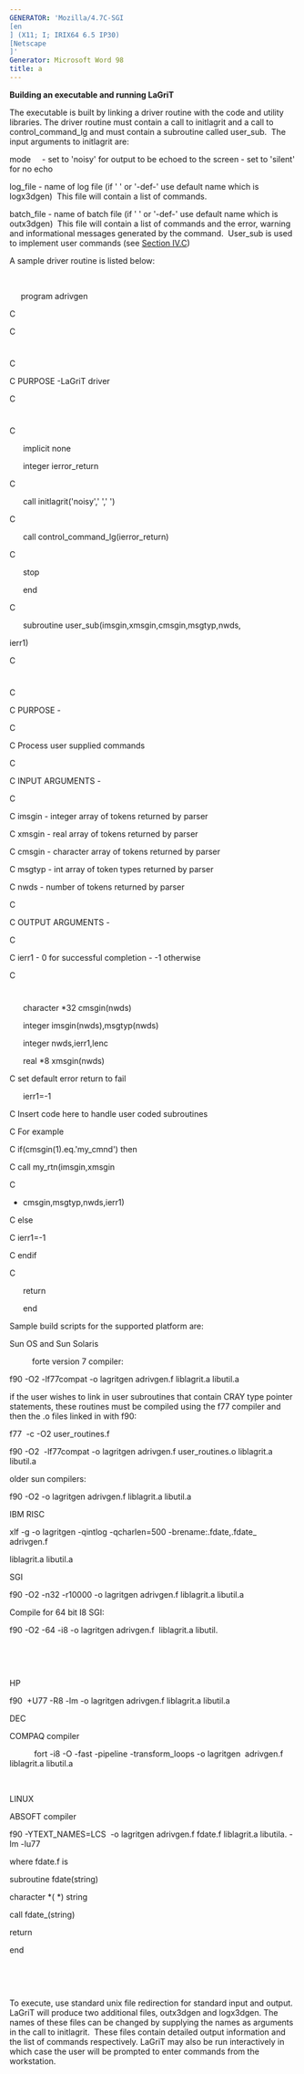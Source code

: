 ```yaml
---
GENERATOR: 'Mozilla/4.7C-SGI 
[en
] (X11; I; IRIX64 6.5 IP30) 
[Netscape
]'
Generator: Microsoft Word 98
title: a
---
```


**Building an executable and running LaGriT**

The executable is built by linking a driver routine with the code and
utility libraries. The driver routine must contain a call to initlagrit
and a call to control\_command\_lg and must contain a subroutine called
user\_sub.  The input arguments to initlagrit are:

mode     - set to 'noisy' for output to be echoed to the screen - set to
'silent' for no echo

log\_file - name of log file (if ' ' or '-def-' use default name which
is logx3dgen)  This file will contain a list of commands.

batch\_file - name of batch file (if ' ' or '-def-' use default name
which is outx3dgen)  This file will contain a list of commands and the
error, warning and informational messages generated by the command. 
User\_sub is used to implement user commands (see [Section
IV.C](writing.md))

A sample driver routine is listed below:

 

     program adrivgen

C

C

#
#
#
#
#
#
#
#
#
#
#
#
#
#
#
#
#
#
#
#
#
#
#
#
#
#
#
#
#
#
#
#
#
#
#
#
#
#
#
#
#
#
#
#
#
#
#
#
#
#
#
#
#
#
#
#
#
#
#
#
#
#
#
#

C

C PURPOSE -LaGriT driver

C

#
#
#
#
#
#
#
#
#
#
#
#
#
#
#
#
#
#
#
#
#
#
#
#
#
#
#
#
#
#
#
#
#
#
#
#
#
#
#
#
#
#
#
#
#
#
#
#
#
#
#
#
#
#
#
#
#
#
#
#
#
#
#
#

C

      implicit none

      integer ierror\_return

C

      call initlagrit('noisy',' ',' ')

C

      call control\_command\_lg(ierror\_return)

C

      stop

      end

C

      subroutine user\_sub(imsgin,xmsgin,cmsgin,msgtyp,nwds,

ierr1)

C

#
#
#
#
#
#
#
#
#
#
#
#
#
#
#
#
#
#
#
#
#
#
#
#
#
#
#
#
#
#
#
#
#
#
#
#
#
#
#
#
#
#
#
#
#
#
#
#
#
#
#
#
#
#
#
#
#
#
#
#
#
#
#
#

C

C PURPOSE -

C

C Process user supplied commands

C

C INPUT ARGUMENTS -

C

C imsgin - integer array of tokens returned by parser

C xmsgin - real array of tokens returned by parser

C cmsgin - character array of tokens returned by parser

C msgtyp - int array of token types returned by parser

C nwds - number of tokens returned by parser

C

C OUTPUT ARGUMENTS -

C

C ierr1 - 0 for successful completion - -1 otherwise

C

#
#
#
#
#
#
#
#
#
#
#
#
#
#
#
#
#
#
#
#
#
#
#
#
#
#
#
#
#
#
#
#
#
#
#
#
#
#
#
#
#
#
#
#
#
#
#
#
#
#
#
#
#
#
#
#
#
#
#
#
#
#
#
#

      character
*32 cmsgin(nwds)

      integer imsgin(nwds),msgtyp(nwds)

      integer nwds,ierr1,lenc

      real
*8 xmsgin(nwds)

C set default error return to fail

      ierr1=-1

C Insert code here to handle user coded subroutines

C For example

C if(cmsgin(1).eq.'my\_cmnd') then

C call my\_rtn(imsgin,xmsgin

C 
* cmsgin,msgtyp,nwds,ierr1)

C else

C ierr1=-1

C endif

C

      return

      end

Sample build scripts for the supported platform are:

Sun OS and Sun Solaris

          forte version 7 compiler:

f90 -O2 -lf77compat -o lagritgen adrivgen.f liblagrit.a libutil.a

if the user wishes to link in user subroutines that contain CRAY type
pointer statements, these routines must be compiled using the f77
compiler and then the .o files linked in with f90:

f77  -c -O2 user\_routines.f

f90 -O2  -lf77compat -o lagritgen adrivgen.f user\_routines.o
liblagrit.a libutil.a

older sun compilers:

f90 -O2 -o lagritgen adrivgen.f liblagrit.a libutil.a

IBM RISC

xlf -g -o lagritgen -qintlog -qcharlen=500 -brename:.fdate,.fdate\_
adrivgen.f

liblagrit.a libutil.a

SGI

f90 -O2 -n32 -r10000 -o lagritgen adrivgen.f liblagrit.a libutil.a

Compile for 64 bit I8 SGI:

f90 -O2 -64 -i8 -o lagritgen adrivgen.f  liblagrit.a libutil.

 

 

HP

f90  +U77 -R8 -lm -o lagritgen adrivgen.f liblagrit.a libutil.a

DEC

COMPAQ compiler

           fort -i8 -O -fast -pipeline -transform\_loops -o lagritgen 
adrivgen.f  liblagrit.a libutil.a

 

LINUX

ABSOFT compiler

f90 -YTEXT\_NAMES=LCS  -o lagritgen adrivgen.f fdate.f liblagrit.a
libutila. -lm -lu77

where fdate.f is

subroutine fdate(string)

character
*(
*) string

call fdate\_(string)

return

end

 

 

To execute, use standard unix file redirection for standard input and
output. LaGriT will produce two additional files, outx3dgen and
logx3dgen. The names of these files can be changed by supplying the
names as arguments in the call to initlagrit.  These files contain
detailed output information and the list of commands respectively.
LaGriT may also be run interactively in which case the user will be
prompted to enter commands from the workstation.
